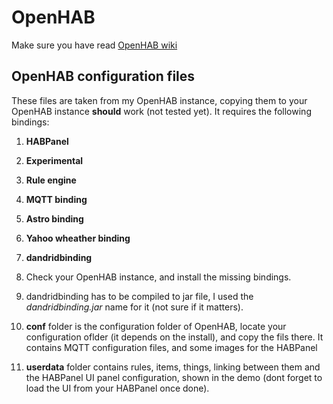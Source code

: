 # OpenHAB
Make sure you have read [OpenHAB wiki](https://github.com/IncQueryLabs/iot-cep-demonstrator/wiki/OpenHAB)

## OpenHAB configuration files
These files are taken from my OpenHAB instance, copying them to your OpenHAB instance **should** work (not tested yet). 
It requires the following bindings:
1. **HABPanel**
2. **Experimental**
3. **Rule engine**
4. **MQTT binding**
5. **Astro binding**
6. **Yahoo wheather binding**
7. **dandridbinding**


1. Check your OpenHAB instance, and install the missing bindings.
2. dandridbinding has to be compiled to jar file, I used the *dandridbinding.jar* name for it (not sure if it matters).
3. **conf** folder is the configuration folder of OpenHAB, locate your configuration oflder (it depends on the install), and copy the fils there. It contains MQTT configuration files, and some images for the HABPanel
4. **userdata** folder contains rules, items, things, linking between them and the HABPanel UI panel configuration, shown in the demo (dont forget to load the UI from your HABPanel once done).

